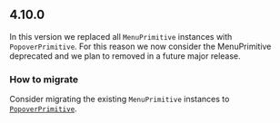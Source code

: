 ## 4.10.0

In this version we replaced all `MenuPrimitive` instances with `PopoverPrimitive`. For this reason we now consider the MenuPrimitive deprecated and we plan to removed in a future major release.

### How to migrate

Consider migrating the existing `MenuPrimitive` instances to [`PopoverPrimitive`](/utilities/popover-primitive).
